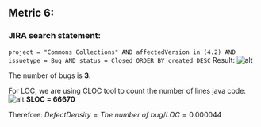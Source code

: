 ## Metric 6:

### JIRA search statement:
`project = "Commons Collections" AND affectedVersion in (4.2) AND issuetype = Bug AND status = Closed ORDER BY created DESC`
Result:
![alt](https://i.imgur.com/yBvrJKK)

The number of bugs is **3**.

For LOC, we are using CLOC tool to count the number of lines java code:
![alt](https://i.imgur.com/679IZ7m)
**SLOC = 66670**

Therefore:
$Defect Density = The\ number\ of \ bug / LOC = 0.000044$